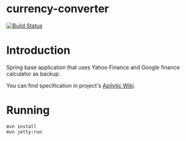 currency-converter
===================

[![Build Status](https://travis-ci.org/Apilytic/currency-converter.png?branch=master)](https://travis-ci.org/Apilytic/currency-converter)

# Introduction

Spring base application that uses Yahoo Finance and Google finance calculator as backup.

You can find specification in project's [Apilytic Wiki][].

# Running

	mvn install
	mvn jetty:run

[Apilytic Wiki]: https://github.com/Apilytic/currency-converter/wiki

